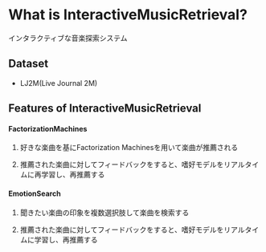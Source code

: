 # What is InteractiveMusicRetrieval?

インタラクティブな音楽探索システム

## Dataset

- LJ2M(Live Journal 2M)

## Features of InteractiveMusicRetrieval

#### FactorizationMachines
1. 好きな楽曲を基にFactorization Machinesを用いて楽曲が推薦される

2. 推薦された楽曲に対してフィードバックをすると、嗜好モデルをリアルタイムに再学習し、再推薦する

#### EmotionSearch
1. 聞きたい楽曲の印象を複数選択肢して楽曲を検索する

2. 推薦された楽曲に対してフィードバックをすると、嗜好モデルをリアルタイムに学習し、再推薦する
